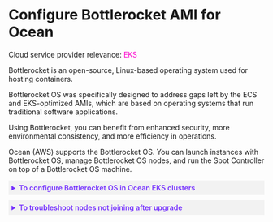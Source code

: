# Configure Bottlerocket AMI for Ocean

Cloud service provider relevance: <font color="#FC01CC">EKS</font>

Bottlerocket is an open-source, Linux-based operating system used for hosting containers.

Bottlerocket OS was specifically designed to address gaps left by the ECS and EKS-optimized AMIs, which are based on operating systems that run traditional software applications.

Using Bottlerocket, you can benefit from enhanced security, more environmental consistency, and more efficiency in operations.

Ocean (AWS) supports the Bottlerocket OS. You can launch instances with Bottlerocket OS, manage Bottlerocket OS nodes, and run the Spot Controller on top of a Bottlerocket OS machine.

<details style="background:#f2f2f2; padding:6px; margin:10px 0px 0px 0px">
   <summary markdown="span" style="color:#7632FE; font-weight:600">To configure Bottlerocket OS in Ocean EKS clusters</summary>
 
   <div style="padding-left:16px">

1. You need the latest Bottlerocket AMI ID for your EKS cluster version and region. You can retrieve the AMI ID with the AWS CLI or the AWS Management Console. 

    * Run this command via AWS CLI (Replace 1.26 with your EKS cluster version and region code with your EKS region):

      `aws ssm get-parameter –name /aws/service/bottlerocket/aws-k8s-1.26/x86_64/latest/image_id –region region-code –query “Parameter.Value” –output text`

2. User Data script: Bottlerocket OS uses a TOML-formatted configuration file as User Data. This includes the configuration of the EKS cluster.  

   * Run this command to generate the configuration file with the relevant cluster config, including the API endpoint and base64-encoded certificate authority. Replace the region code with your EKS region and cluster name with your EKS cluster name. The user-data.toml file will contain the User Data script.
    
     `eksctl get cluster –region region-code –name cluster-name -o json \ | jq –raw-output ‘.[] | “[settings.kubernetes]\napi-server = \”” + .Endpoint + “\”\ncluster-certificate =\”” + .CertificateAuthority.Data + “\”\ncluster-name = \”cluster-name\””‘ > user-data.toml`

3. On your required virtual node groups:

    1. Insert Bottlerocket AMI ID.
    2. Copy the user-data.toml file content and paste into the userData field in the Spot API.
  
   <br/> 

    <img width="856" src="https://github.com/user-attachments/assets/1a485578-e36c-4fdf-8d92-c75119c499e3" />


   </div>
</details>

<details style="background:#f2f2f2; padding:6px; margin:10px 0px 0px 0px">
   <summary markdown="span" style="color:#7632FE; font-weight:600">To troubleshoot nodes not joining after upgrade</summary>
 
   <div style="padding-left:16px">


If you configured Bottlerocket AMI correctly but nodes are still not joining the cluster, you might need to update the aws-auth ConfigMap.
 <br/> 
1. Run this command to edit the ConfigMap:

`kubectl edit configmap aws-auth -n kube-system -o yaml > aws-auth.yaml`

2. Add the required permissions for the new node IAM role:

   * ⁠groups:
     - system:bootstrappers
     - system:nodes
     
     `rolearn: arn:aws:iam::YOUR-AWS-ACCOUNT-ID:role/YOUR-NODE-IAM-ROLE
  username: system:node:`

3. Save changes and apply the updated ConfigMap:

   `kubectl apply -f aws-auth.yaml`

4. Verify that the nodes have joined.

   `kubectl get nodes`
 
Refer to this [Spot blog](https://spot.io/blog/run-container-optimized-eks-clusters-with-ocean-and-bottlerocket-os/) for reference and further information:

 </div>
</details>





